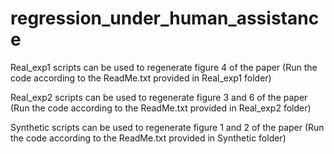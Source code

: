 # regression_under_human_assistance


Real_exp1 scripts can be used to regenerate figure 4 of the paper (Run the code according to the ReadMe.txt provided in Real_exp1 folder)

Real_exp2 scripts  can be used to regenerate figure 3 and 6 of the paper (Run the code according to the ReadMe.txt provided in Real_exp2 folder)

Synthetic scripts can be used to regenerate figure 1 and 2 of the paper (Run the code according to the ReadMe.txt provided in Synthetic folder)



